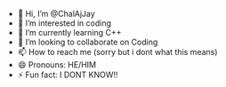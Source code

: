 - 👋 Hi, I’m @ChalAjJay
- 👀 I’m interested in coding
- 🌱 I’m currently learning C++
- 💞️ I’m looking to collaborate on Coding
- 📫 How to reach me (sorry but i dont what this means)
- 😄 Pronouns: HE/HIM
- ⚡ Fun fact: I DONT KNOW!!

<!---
ChalAjJay/ChalAjJay is a ✨ special ✨ repository because its `README.md` (this file) appears on your GitHub profile.
You can click the Preview link to take a look at your changes.
--->
